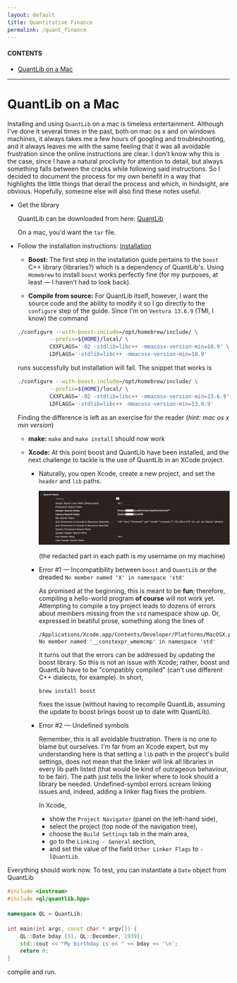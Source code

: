 ```yaml
---
layout: default
title: Quantitative Finance
permalink: /quant_finance
---
```


#### CONTENTS
- [QuantLib on a Mac](#quantlib-on-a-mac)

<hr>

# QuantLib on a Mac
Installing and using `QuantLib` on a mac is timeless entertainment. Although I've done it several times in the past, both on mac os x and on windows machines, it always takes me a few hours of googling and troubleshooting, and it always leaves me with the same feeling that it was all avoidable frustration since the online instructions are clear. I don't know why this is the case, since I have a natural proclivity for attention to detail, but always something falls between the cracks while following said instructions. So I decided to document the process for my own benefit in a way that highlights the little things that derail the process and which, in hindsight, are obvious. Hopefully, someone else will also find these notes useful.

- Get the library

  QuantLib can be downloaded from here: [QuantLib](https://github.com/lballabio/QuantLib/releases)

  On a mac, you'd want the `tar` file.

- Follow the installation instructions: [Installation](https://www.quantlib.org/install/macosx.shtml)

  - **Boost:** The first step in the installation guide pertains to the `boost` C++ library (libraries?) which is a dependency of QuantLib's. Using `Homebrew` to install `boost` works perfectly fine (for my purposes, at least &mdash; I haven't had to look back).

  - **Compile from source:** For QuantLib itself, however, I want the source code and the ability to modify it so I go directly to the `configure` step of the guide. Since I'm on `Ventura 13.6.9` (TMI, I know) the command

  ```zsh
  ./configure --with-boost-include=/opt/homebrew/include/ \
            --prefix=${HOME}/local/ \
            CXXFLAGS='-O2 -stdlib=libc++ -mmacosx-version-min=10.9' \
            LDFLAGS='-stdlib=libc++ -mmacosx-version-min=10.9'
  ```
  
  runs successfully but installation will fail. The snippet that works is

  ```zsh
  ./configure --with-boost-include=/opt/homebrew/include/ \
            --prefix=${HOME}/local/ \
            CXXFLAGS='-O2 -stdlib=libc++ -mmacosx-version-min=13.6.9' \
            LDFLAGS='-stdlib=libc++ -mmacosx-version-min=13.6.9'
  ```

  Finding the difference is left as an exercise for the reader (*hint: mac os x min version*)

  - **make:** `make` and `make install` should now work

  - **Xcode:** At this point boost and QuantLib have been installed, and the next challenge to tackle is the use of QuantLib in an XCode project.

    - Naturally, you open Xcode, create a new project, and set the `header` and `lib` paths.

      ![XCode search paths](assets/snips/xcode/xcode_search_paths.png)

      (the redacted part in each path is my username on my machine)

    - Error #1 &mdash; Incompatibility between `boost` and `QuantLib` or the dreaded `No member named 'X' in namespace 'std'`
      
      As promised at the beginning, this is meant to be **fun**; therefore, compiling a hello-world program **of course** will not work yet. Attempting to compile a toy project leads to dozens of errors about members missing from the `std` namespace show up. Or, expressed in beatiful prose, something along the lines of
      
      ```
      /Applications/Xcode.app/Contents/Developer/Platforms/MacOSX.platform/Developer/SDKs/MacOSX14.0.sdk/usr/include/c++/v1/__string/char_traits.h:286:17: No member named '__constexpr_wmemcmp' in namespace 'std'
      ```

      It turns out that the errors can be addressed by updating the boost library. So this is not an issue with Xcode; rather, boost and QuantLib have to be "compatibly compiled" (can't use different C++ dialects, for example). In short,

      ```zsh
      brew install boost
      ```

      fixes the issue (without having to recompile QuantLib, assuming the update to boost brings boost up to date with QuantLib).

    - Error #2 &mdash; Undefined symbols

      Remember, this is all avoidable frustration. There is no one to blame but ourselves. I'm far from an Xcode expert, but my understanding here is that setting a `lib` path in the project's build settings, does not mean that the linker will link all libraries in every lib path listed (that would be kind of outrageous behaviour, to be fair). The path just tells the linker where to look should a library be needed. Undefined-symbol errors scream linking issues and, indeed, adding a linker flag fixes the problem.

      In Xcode, 
        - show the `Project Navigator` (panel on the left-hand side),
        - select the project (top node of the navigation tree),
        - choose the `Build Settings` tab in the main area,
        - go to the `Linking - General` section,
        - and set the value of the field `Other Linker Flags` to `-lQuantLib`.

  
Everything should work now. To test, you can instantiate a `Date` object from QuantLib

```c++
#include <iostream>
#include <ql/quantlib.hpp>

namespace QL = QuantLib;

int main(int argc, const char * argv[]) {
    QL::Date bday {31, QL::December, 1939};
    std::cout << "My birthday is on " << bday << '\n';
    return 0;
}
```

compile and run.
